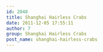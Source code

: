 ```yaml
---
id: 2048
title: Shanghai Hairless Crabs
date: 2011-12-05 17:55:11
author: 7
group: Shanghai Hairless Crabs
post_name: shanghai-hairless-crabs
---
```


